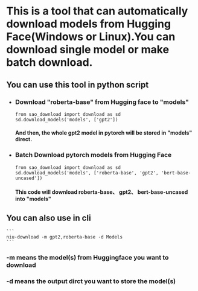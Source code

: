 # This is a tool that can automatically download models from Hugging Face(Windows or Linux).You can download single model or make batch download.

## You can use this tool in python script
- ### Download "roberta-base" from Hugging face to "models" 
    ```
    from sao_download import download as sd
    sd.download_models('models', ['gpt2'])
    ```
  #### And then, the whole gpt2 model in pytorch will be stored in "models" direct.
- ### Batch Download pytorch models from Hugging Face
    ```
    from sao_download import download as sd
    sd.download_models('models', ['roberta-base', 'gpt2', 'bert-base-uncased'])
    ```
  #### This code will download roberta-base、 gpt2、 bert-base-uncased into "models"

## You can also use in cli
    ```
    niu-download -m gpt2,roberta-base -d Models
    ```
### -m means the model(s) from Huggingface you want to download
### -d means the output dirct you want to store the model(s)
